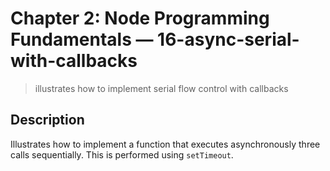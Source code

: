 # Chapter 2: Node Programming Fundamentals &mdash; 16-async-serial-with-callbacks
> illustrates how to implement serial flow control with callbacks

## Description
Illustrates how to implement a function that executes asynchronously three calls sequentially. This is performed using `setTimeout`.
